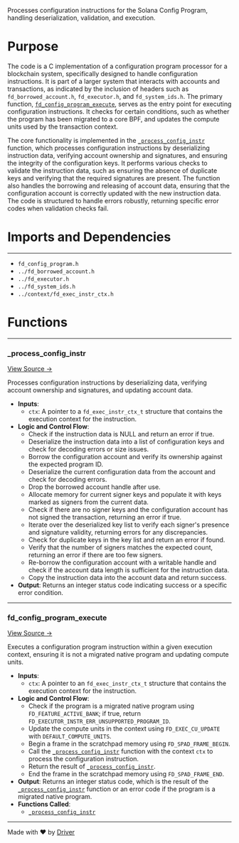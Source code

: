 <!--------------------------------------------------------------------------------->
<!-- IMPORTANT: This file is auto-generated by Driver (https://driver.ai). -------->
<!-- Manual edits may be overwritten on future commits. --------------------------->
<!--------------------------------------------------------------------------------->

Processes configuration instructions for the Solana Config Program, handling deserialization, validation, and execution.

# Purpose
The code is a C implementation of a configuration program processor for a blockchain system, specifically designed to handle configuration instructions. It is part of a larger system that interacts with accounts and transactions, as indicated by the inclusion of headers such as `fd_borrowed_account.h`, `fd_executor.h`, and `fd_system_ids.h`. The primary function, [`fd_config_program_execute`](<#fd_config_program_execute>), serves as the entry point for executing configuration instructions. It checks for certain conditions, such as whether the program has been migrated to a core BPF, and updates the compute units used by the transaction context.

The core functionality is implemented in the [`_process_config_instr`](<#_process_config_instr>) function, which processes configuration instructions by deserializing instruction data, verifying account ownership and signatures, and ensuring the integrity of the configuration keys. It performs various checks to validate the instruction data, such as ensuring the absence of duplicate keys and verifying that the required signatures are present. The function also handles the borrowing and releasing of account data, ensuring that the configuration account is correctly updated with the new instruction data. The code is structured to handle errors robustly, returning specific error codes when validation checks fail.
# Imports and Dependencies

---
- `fd_config_program.h`
- `../fd_borrowed_account.h`
- `../fd_executor.h`
- `../fd_system_ids.h`
- `../context/fd_exec_instr_ctx.h`


# Functions

---
### \_process\_config\_instr<!-- {{#callable:_process_config_instr}} -->
[View Source →](<../../../../../../src/flamenco/runtime/program/fd_config_program.c#L15>)

Processes configuration instructions by deserializing data, verifying account ownership and signatures, and updating account data.
- **Inputs**:
    - `ctx`: A pointer to a `fd_exec_instr_ctx_t` structure that contains the execution context for the instruction.
- **Logic and Control Flow**:
    - Check if the instruction data is NULL and return an error if true.
    - Deserialize the instruction data into a list of configuration keys and check for decoding errors or size issues.
    - Borrow the configuration account and verify its ownership against the expected program ID.
    - Deserialize the current configuration data from the account and check for decoding errors.
    - Drop the borrowed account handle after use.
    - Allocate memory for current signer keys and populate it with keys marked as signers from the current data.
    - Check if there are no signer keys and the configuration account has not signed the transaction, returning an error if true.
    - Iterate over the deserialized key list to verify each signer's presence and signature validity, returning errors for any discrepancies.
    - Check for duplicate keys in the key list and return an error if found.
    - Verify that the number of signers matches the expected count, returning an error if there are too few signers.
    - Re-borrow the configuration account with a writable handle and check if the account data length is sufficient for the instruction data.
    - Copy the instruction data into the account data and return success.
- **Output**: Returns an integer status code indicating success or a specific error condition.


---
### fd\_config\_program\_execute<!-- {{#callable:fd_config_program_execute}} -->
[View Source →](<../../../../../../src/flamenco/runtime/program/fd_config_program.c#L233>)

Executes a configuration program instruction within a given execution context, ensuring it is not a migrated native program and updating compute units.
- **Inputs**:
    - `ctx`: A pointer to an `fd_exec_instr_ctx_t` structure that contains the execution context for the instruction.
- **Logic and Control Flow**:
    - Check if the program is a migrated native program using `FD_FEATURE_ACTIVE_BANK`; if true, return `FD_EXECUTOR_INSTR_ERR_UNSUPPORTED_PROGRAM_ID`.
    - Update the compute units in the context using `FD_EXEC_CU_UPDATE` with `DEFAULT_COMPUTE_UNITS`.
    - Begin a frame in the scratchpad memory using `FD_SPAD_FRAME_BEGIN`.
    - Call the [`_process_config_instr`](<#_process_config_instr>) function with the context `ctx` to process the configuration instruction.
    - Return the result of [`_process_config_instr`](<#_process_config_instr>).
    - End the frame in the scratchpad memory using `FD_SPAD_FRAME_END`.
- **Output**: Returns an integer status code, which is the result of the [`_process_config_instr`](<#_process_config_instr>) function or an error code if the program is a migrated native program.
- **Functions Called**:
    - [`_process_config_instr`](<#_process_config_instr>)



---
Made with ❤️ by [Driver](https://www.driver.ai/)